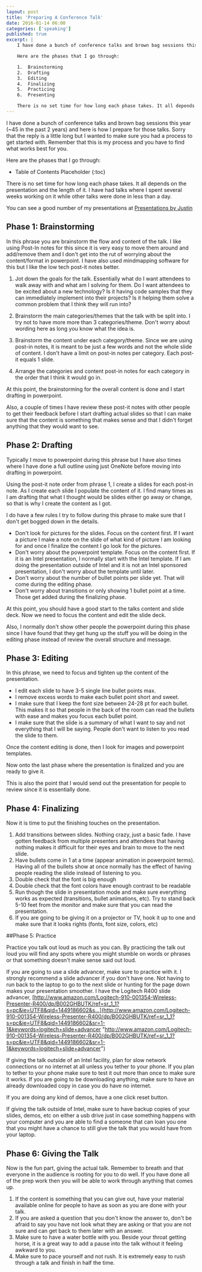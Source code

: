 ```yaml
---
layout: post
title: 'Preparing A Conference Talk'
date: 2016-01-14 06:00
categories: ['speaking']
published: true
excerpt: |
    I have done a bunch of conference talks and brown bag sessions this year (~45 in the past 2 years) and here is how I prepare for those talks. Sorry that the reply is a little long but I wanted to make sure you had a process to get started with. Remember that this is my process and you have to find what works best for you.

    Here are the phases that I go through:

    1.  Brainstorming
    2.  Drafting
    3.  Editing
    4.  Finalizing
    5.  Practicing
    6.  Presenting

    There is no set time for how long each phase takes. It all depends on the presentation and the length of it. I have had talks where I spent several weeks working on it while other talks were done in less than a day.
---
```


I have done a bunch of conference talks and brown bag sessions this year (~45 in the past 2 years) and here is how I prepare for those talks. Sorry that the reply is a little long but I wanted to make sure you had a process to get started with. Remember that this is my process and you have to find what works best for you.

Here are the phases that I go through:

* Table of Contents Placeholder
{:toc}


There is no set time for how long each phase takes. It all depends on the presentation and the length of it. I have had talks where I spent several weeks working on it while other talks were done in less than a day.

You can see a good number of my presentations at [Presentations by Justin](http://slides.com/digitaldrummerj "http://slides.com/digitaldrummerj")

## Phase 1: Brainstorming

In this phrase you are brainstorm the flow and content of the talk. I like using Post-In notes for this since it is very easy to move them around and add/remove them and I don't get into the rut of worrying about the content/format in powerpoint. I have also used mindmapping software for this but I like the low tech post-it notes better.

1. Jot down the goals for the talk. Essentially what do I want attendees to walk away with and what am I solving for them. Do I want attendees to be excited about a new technology? Is it having code samples that they can immediately implement into their projects? Is it helping them solve a common problem that I think they will run into?

2. Brainstorm the main categories/themes that the talk with be split into. I try not to have more more than 3 categories/theme. Don't worry about wording here as long you know what the idea is.

3. Brainstorm the content under each category/theme. Since we are using post-in notes, it is meant to be just a few words and not the whole slide of content. I don't have a limit on post-in notes per category. Each post-it equals 1 slide.

4. Arrange the categories and content post-in notes for each category in the order that I think it would go in.

At this point, the brainstorming for the overall content is done and I start drafting in powerpoint.

Also, a couple of times I have review these post-it notes with other people to get their feedback before I start drafting actual slides so that I can make sure that the content is something that makes sense and that I didn't forget anything that they would want to see.

## Phase 2: Drafting

Typically I move to powerpoint during this phrase but I have also times where I have done a full outline using just OneNote before moving into drafting in powerpoint.

Using the post-it note order from phrase 1, I create a slides for each post-in note. As I create each slide I populate the content of it. I find many times as I am drafting that what I thought would be slides either go away or change, so that is why I create the content as I got.

I do have a few rules I try to follow during this phrase to make sure that I don't get bogged down in the details.

*   Don't look for pictures for the slides. Focus on the content first. If I want a picture I make a note on the slide of what kind of picture I am looking for and once I finalize the content I go look for the pictures.
*   Don't worry about the powerpoint template. Focus on the content first. If it is an Intel presentation, I normally start with the Intel template. If I am doing the presentation outside of Intel and it is not an Intel sponsored presentation, I don't worry about the template until later.
*   Don't worry about the number of bullet points per slide yet. That will come during the editing phase.
*   Don't worry about transitions or only showing 1 bullet point at a time. Those get added during the finalizing phase.

At this point, you should have a good start to the talks content and slide deck. Now we need to focus the content and edit the slide deck.

Also, I normally don't show other people the powerpoint during this phase since I have found that they get hung up the stuff you will be doing in the editing phase instead of review the overall structure and message.

## Phase 3: Editing

In this phrase, we need to focus and tighten up the content of the presentation.

*   I edit each slide to have 3-5 single line bullet points max.
*   I remove excess words to make each bullet point short and sweet.
*   I make sure that I keep the font size between 24-28 pt for each bullet. This makes it so that people in the back of the room can read the bullets with ease and makes you focus each bullet point.
*   I make sure that the slide is a summary of what I want to say and not everything that I will be saying. People don't want to listen to you read the slide to them.

Once the content editing is done, then I look for images and powerpoint templates.

Now onto the last phase where the presentation is finalized and you are ready to give it.

This is also the point that I would send out the presentation for people to review since it is essentially done.

## Phase 4: Finalizing

Now it is time to put the finishing touches on the presentation.

1.  Add transitions between slides. Nothing crazy, just a basic fade. I have gotten feedback from multiple presenters and attendees that having nothing makes it difficult for their eyes and brain to move to the next slide.
2.  Have bullets come in 1 at a time (appear animation in powerpoint terms). Having all of the bullets show at once normally has the effect of having people reading the slide instead of listening to you.
3.  Double check that the font is big enough
4.  Double check that the font colors have enough contrast to be readable
5.  Run though the slide in presentation mode and make sure everything works as expected (transitions, bullet animations, etc). Try to stand back 5-10 feet from the monitor and make sure that you can read the presentation.
6.  If you are going to be giving it on a projector or TV, hook it up to one and make sure that it looks rights (fonts, font size, colors, etc)

##Phase 5: Practice

Practice you talk out loud as much as you can. By practicing the talk out loud you will find any spots where you might stumble on words or phrases or that something doesn't make sense said out loud.

If you are going to use a slide advancer, make sure to practice with it. I strongly recommend a slide advancer if you don't have one. Not having to run back to the laptop to go to the next slide or hunting for the page down makes your presentation smoother. I have the Logitech R400 slide advancer, [http://www.amazon.com/Logitech-910-001354-Wireless-Presenter-R400/dp/B002GHBUTK/ref=sr_1_1?s=pc&ie=UTF8&qid=1449186602&s…](http://www.amazon.com/Logitech-910-001354-Wireless-Presenter-R400/dp/B002GHBUTK/ref=sr_1_1?s=pc&ie=UTF8&qid=1449186602&sr=1-1&keywords=logitech+slide+advancer "http://www.amazon.com/Logitech-910-001354-Wireless-Presenter-R400/dp/B002GHBUTK/ref=sr_1_1?s=pc&ie=UTF8&qid=1449186602&sr=1-1&keywords=logitech+slide+advancer")

If giving the talk outside of an Intel facility, plan for slow network connections or no internet at all unless you tether to your phone. If you plan to tether to your phone make sure to test it out more than once to make sure it works. If you are going to be downloading anything, make sure to have an already downloaded copy in case you do have no internet.

If you are doing any kind of demos, have a one click reset button.

If giving the talk outside of Intel, make sure to have backup copies of your slides, demos, etc on either a usb drive just in case something happens with your computer and you are able to find a someone that can loan you one that you might have a chance to still give the talk that you would have from your laptop.

## Phase 6: Giving the Talk

Now is the fun part, giving the actual talk. Remember to breath and that everyone in the audience is rooting for you to do well. If you have done all of the prep work then you will be able to work through anything that comes up.

1.  If the content is something that you can give out, have your material available online for people to have as soon as you are done with your talk.
2.  If you are asked a question that you don't know the answer to, don't be afraid to say you have not look what they are asking or that you are not sure and can get back to them later with an answer.
3.  Make sure to have a water bottle with you. Beside your throat getting horse, it is a great way to add a pause into the talk without it feeling awkward to you.
4.  Make sure to pace yourself and not rush. It is extremely easy to rush through a talk and finish in half the time.
